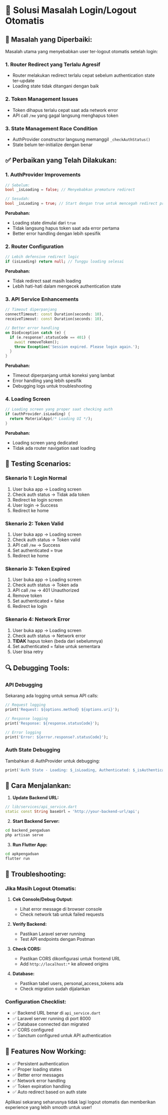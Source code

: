 # 🔧 Solusi Masalah Login/Logout Otomatis

## 🚨 **Masalah yang Diperbaiki:**

Masalah utama yang menyebabkan user ter-logout otomatis setelah login:

### 1. **Router Redirect yang Terlalu Agresif**
- Router melakukan redirect terlalu cepat sebelum authentication state ter-update
- Loading state tidak ditangani dengan baik

### 2. **Token Management Issues**
- Token dihapus terlalu cepat saat ada network error
- API call `/me` yang gagal langsung menghapus token

### 3. **State Management Race Condition**
- AuthProvider constructor langsung memanggil `_checkAuthStatus()`
- State belum ter-initialize dengan benar

## ✅ **Perbaikan yang Telah Dilakukan:**

### **1. AuthProvider Improvements**
```dart
// Sebelum:
bool _isLoading = false; // Menyebabkan premature redirect

// Sesudah:
bool _isLoading = true; // Start dengan true untuk mencegah redirect premature
```

**Perubahan:**
- Loading state dimulai dari `true`
- Tidak langsung hapus token saat ada error pertama
- Better error handling dengan lebih spesifik

### **2. Router Configuration**
```dart
// Lebih defensive redirect logic
if (isLoading) return null; // Tunggu loading selesai
```

**Perubahan:**
- Tidak redirect saat masih loading
- Lebih hati-hati dalam mengecek authentication state

### **3. API Service Enhancements**
```dart
// Timeout diperpanjang
connectTimeout: const Duration(seconds: 10),
receiveTimeout: const Duration(seconds: 10),

// Better error handling
on DioException catch (e) {
  if (e.response?.statusCode == 401) {
    await removeToken();
    throw Exception('Session expired. Please login again.');
  }
}
```

**Perubahan:**
- Timeout diperpanjang untuk koneksi yang lambat
- Error handling yang lebih spesifik
- Debugging logs untuk troubleshooting

### **4. Loading Screen**
```dart
// Loading screen yang proper saat checking auth
if (authProvider.isLoading) {
  return MaterialApp(/* Loading UI */);
}
```

**Perubahan:**
- Loading screen yang dedicated
- Tidak ada router navigation saat loading

## 🎯 **Testing Scenarios:**

### **Skenario 1: Login Normal**
1. User buka app → Loading screen
2. Check auth status → Tidak ada token
3. Redirect ke login screen
4. User login → Success
5. Redirect ke home

### **Skenario 2: Token Valid**
1. User buka app → Loading screen  
2. Check auth status → Token valid
3. API call `/me` → Success
4. Set authenticated = true
5. Redirect ke home

### **Skenario 3: Token Expired**
1. User buka app → Loading screen
2. Check auth status → Token ada
3. API call `/me` → 401 Unauthorized
4. Remove token
5. Set authenticated = false
6. Redirect ke login

### **Skenario 4: Network Error**
1. User buka app → Loading screen
2. Check auth status → Network error
3. **TIDAK** hapus token (beda dari sebelumnya)
4. Set authenticated = false untuk sementara
5. User bisa retry

## 🔍 **Debugging Tools:**

### **API Debugging**
Sekarang ada logging untuk semua API calls:
```dart
// Request logging
print('Request: ${options.method} ${options.uri}');

// Response logging  
print('Response: ${response.statusCode}');

// Error logging
print('Error: ${error.response?.statusCode}');
```

### **Auth State Debugging**
Tambahkan di AuthProvider untuk debugging:
```dart
print('Auth State - Loading: $_isLoading, Authenticated: $_isAuthenticated');
```

## 🚀 **Cara Menjalankan:**

1. **Update Backend URL:**
```dart
// lib/services/api_service.dart
static const String baseUrl = 'http://your-backend-url/api';
```

2. **Start Backend Server:**
```bash
cd backend_pengaduan
php artisan serve
```

3. **Run Flutter App:**
```bash
cd apkpengaduan  
flutter run
```

## 🔧 **Troubleshooting:**

### **Jika Masih Logout Otomatis:**

1. **Cek Console/Debug Output:**
   - Lihat error message di browser console
   - Check network tab untuk failed requests

2. **Verify Backend:**
   - Pastikan Laravel server running
   - Test API endpoints dengan Postman

3. **Check CORS:**
   - Pastikan CORS dikonfigurasi untuk frontend URL
   - Add `http://localhost:*` ke allowed origins

4. **Database:**
   - Pastikan tabel users, personal_access_tokens ada
   - Check migration sudah dijalankan

### **Configuration Checklist:**
- ✅ Backend URL benar di `api_service.dart`
- ✅ Laravel server running di port 8000
- ✅ Database connected dan migrated
- ✅ CORS configured
- ✅ Sanctum configured untuk API authentication

## 📱 **Features Now Working:**
- ✅ Persistent authentication
- ✅ Proper loading states  
- ✅ Better error messages
- ✅ Network error handling
- ✅ Token expiration handling
- ✅ Auto redirect based on auth state

Aplikasi sekarang seharusnya tidak lagi logout otomatis dan memberikan experience yang lebih smooth untuk user!
